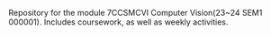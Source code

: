 Repository for the module 7CCSMCVI Computer Vision(23~24 SEM1 000001). Includes coursework, as well as weekly activities.
